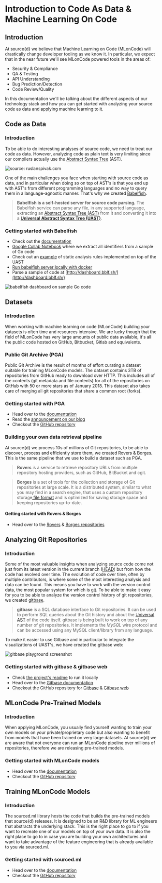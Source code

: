 # Introduction to Code As Data & Machine Learning On Code

## Introduction

At source{d} we believe that Machine Learning on Code \(MLonCode\) will drastically change developer tooling as we know it. In particular, we expect that in the near future we'll see MLonCode powered tools in the areas of:

* Security & Compliance 
* QA & Testing 
* API Understanding 
* Bug Prediction/Detection
* Code Review/Quality

In this documentation we'll be talking about the different aspects of our technology stack and how you can get started with analyzing your source code as data and applying machine learning to it.

## Code as Data

### Introduction

To be able to do interesting analyses of source code, we need to treat our code as data. However, analyzing code as plain text is very limiting since our compilers actually use the [Abstract Syntax Tree](https://en.wikipedia.org/wiki/Abstract_syntax_tree) \(AST\).  

![source: ruslanspivak.com](.gitbook/assets/lsbasi_part7_ast_01.png)

One of the main challenges you face when starting with source code as data, and in particular when doing so on top of AST's is that you end up with AST's from different programming languages and no way to query them in a language-agnostic manner. That's why we created [Babelfish](https://docs.sourced.tech/babelfish).

> **Babelfish is a self-hosted server for source code parsing.** The Babelfish service can parse any file, in any supported language, extracting an [Abstract Syntax Tree \(AST\)](https://en.wikipedia.org/wiki/Abstract_syntax_tree) from it and converting it into a [**Universal Abstract Syntax Tree \(UAST\)**](https://docs.sourced.tech/babelfish/uast/uast-specification).

### Getting started with Babelfish

* Check out the [documentation](https://docs.sourced.tech/babelfish)
* [Google Collab Notebook](https://colab.research.google.com/drive/1sHq2sIZqIpfoEdRSmAHb49ghbWFecuy-) where we extract all identifiers from a sample of Go code
* Check out an [example](https://github.com/bblfsh/sonar-checks) of static analysis rules implemented on top of the UAST
* [Run babelfish server locally with docker](https://docs.sourced.tech/babelfish/using-babelfish/getting-started#installing-bblfshd-locally)
* Parse a sample of code at [http://dashboard.bblf.sh/](http://dashboard.bblf.sh/)

![babelfish dashboard on sample Go code](.gitbook/assets/2018-06-11-123333_1599x1551_scrot.png)

## Datasets

### Introduction

When working with machine learning on code \(MLonCode\) building your datasets is often time and resources intensive. We are lucky though that the field of MLonCode has very large amounts of public data available, it's all the public code hosted on GitHub, Bitbucket, Gitlab and equivalents. 

### Public Git Archive \(PGA\)

Public Git Archive is the result of months of effort curating a dataset suitable for training MLonCode models. The dataset contains 3TB of repositories from GitHub ready to download over HTTP. This includes all of the contents \(git metadata and file contents\) for all of the repositories on GitHub with 50 or more stars as of January 2018. This dataset also takes care of merging all git repositories that share a common root \(forks\). 

### Getting started with PGA

* Head over to the [documentation](https://docs.sourced.tech/datasets/publicgitarchive)
* Read the [announcement on our blog](https://blog.sourced.tech/post/announcing-pga/)
* Checkout the [GitHub repository](https://github.com/src-d/datasets/tree/master/PublicGitArchive)

### Building your own data retrieval pipeline

At source{d} we process 10s of millions of Git repositories, to be able to discover, process and efficiently store them, we created Rovers & Borges. This is the same pipeline that we use to build a dataset such as PGA. 

> **Rovers** is a service to retrieve repository URLs from multiple repository hosting providers, such as GitHub, BitBucket and cgit.

> **Borges** is a set of tools for the collection and storage of Git repositories at large scale. It is a distributed system, similar to what you may find in a search engine, that uses a custom repository storage[ file format](https://github.com/src-d/go-siva) and is optimized for saving storage space and keeping repositories up-to-date.

#### Getting started with Rovers & Borges

* Head over to the [Rovers](https://github.com/src-d/rovers) & [Borges repositories](https://github.com/src-d/borges)

## Analyzing Git Repositories

### Introduction

Some of the most valuable insights when analyzing source code come not just from its latest version in the current branch \([HEAD](https://git-scm.com/docs/gitglossary#gitglossary-aiddefheadahead)\) but from how the code has evolved over time. The evolution of code over time, often by multiple contributors, is where some of the most interesting analysis and data can be found. This means you have to work with the version control data, the most popular system for which is [git](https://git-scm.com/). To be able to make it easy for you to be able to analyze the version control history of git repositories, we created [gitbase](https://github.com/src-d/gitbase). 

> **gitbase** is a SQL database interface to Git repositories. It can be used to perform SQL queries about the Git history and about the [Universal AST](https://doc.bblf.sh/) of the code itself. gitbase is being built to work on top of any number of git repositories. It implements the _MySQL_ wire protocol and can be accessed using any MySQL client/library from any language.

To make it easier to use Gitbase and in particular to integrate the visualizations of UAST's, we have created the gitbase web:

![gitbase playground screenshot](.gitbook/assets/40638423-2742904c-6303-11e8-84d0-500eb35ed092.png)

### Getting started with gitbase & gitbase web

* Check [the project's readme](https://github.com/src-d/gitbase-web#gitbase-web) to run it locally
* Head over to the [Gitbase documentation](https://docs.sourced.tech/gitbase)
* Checkout the GitHub repository for [Gitbase](https://github.com/src-d/gitbase) & [Gitbase web](https://github.com/src-d/gitbase-web)

## MLonCode Pre-Trained Models

### Introduction

When applying MLonCode, you usually find yourself wanting to train your own models on your private/proprietary code but also wanting to benefit from models that have been trained on very large datasets. At source{d} we are aware that not everyone can run an MLonCode pipeline over millions of repositories, therefore we are releasing pre-trained models.

### Getting started with MLonCode models

* Head over to the [documentation](https://docs.sourced.tech/models)
* Checkout the [GitHub repository](https://github.com/src-d/models)

## Training MLonCode Models

### Introduction

The sourced.ml library hosts the code that builds the pre-trained models that source{d} releases. It is designed to be an R&D library for ML engineers that abstracts the underlying stack. This is the right place to go to if you want to recreate one of our models on top of your own data. It is also the right place to go to in case you are building your own architectures and want to take advantage of the feature engineering that is already available to you via sourced.ml.

### Getting started with sourced.ml

* Head over to the [documentation](https://docs.sourced.tech/sourced-ml)
* Checkout the [GitHub repository](https://github.com/src-d/ml)

